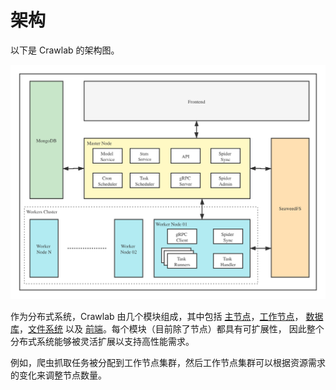 # 架构

以下是 Crawlab 的架构图。

![Architecture](./img/crawlab-architecture.png)

作为分布式系统，Crawlab 由几个模块组成，其中包括 [主节点](../node/master-node)，[工作节点](../node/worker-node)，
[数据库](../database)，[文件系统](../filesystem) 以及 [前端](../frontend)。每个模块（目前除了节点）都具有可扩展性，
因此整个分布式系统能够被灵活扩展以支持高性能需求。

例如，爬虫抓取任务被分配到工作节点集群，然后工作节点集群可以根据资源需求的变化来调整节点数量。
